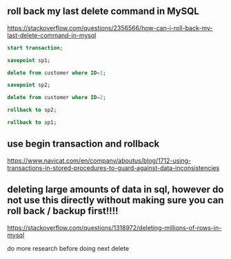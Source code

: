 ## roll back my last delete command in MySQL

https://stackoverflow.com/questions/2356566/how-can-i-roll-back-my-last-delete-command-in-mysql

```sql
start transaction;

savepoint sp1;

delete from customer where ID=1;

savepoint sp2;

delete from customer where ID=2;

rollback to sp2;

rollback to sp1;
```

## use begin transaction and rollback

https://www.navicat.com/en/company/aboutus/blog/1712-using-transactions-in-stored-procedures-to-guard-against-data-inconsistencies

## deleting large amounts of data in sql, however do not use this directly without making sure you can roll back / backup first!!!!

https://stackoverflow.com/questions/1318972/deleting-millions-of-rows-in-mysql

do more research before doing next delete

